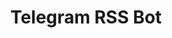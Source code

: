 ---
title: Telegram RSS Bot
year: 2025
description: A simple Telegram bot that lets users subscribe to RSS feeds and get notified when new items are published.
role: Solo Developer
technologies: Python, python-telegram-bot, RSS-Parser
githubUrl: https://github.com/davidumoru/tg-bots/tree/main/rss-to-telegram
---